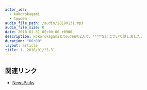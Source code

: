 ```yaml
---
actor_ids:
  - kokorokagami
  - touden
audio_file_path: /audio/20180131.mp3
audio_file_size: 0
date: 2018-01-31 00:00:00 +0900
description: kokorokagamiとtoudenの2人で、****などについて話しました。
duration: "00:00"
layout: article
title: 1. 2018/01/25-31
---
```


## 関連リンク

- [NewsPicks](https://newspicks.com/)